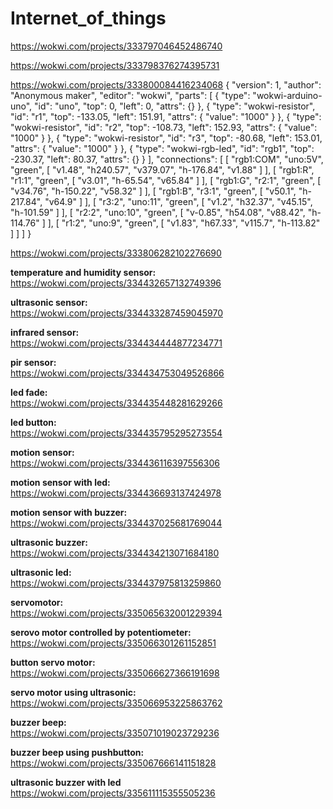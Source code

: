 # Internet_of_things



https://wokwi.com/projects/333797046452486740

https://wokwi.com/projects/333798376274395731


https://wokwi.com/projects/333800084416234068
{
  "version": 1,
  "author": "Anonymous maker",
  "editor": "wokwi",
  "parts": [
    { "type": "wokwi-arduino-uno", "id": "uno", "top": 0, "left": 0, "attrs": {} },
    {
      "type": "wokwi-resistor",
      "id": "r1",
      "top": -133.05,
      "left": 151.91,
      "attrs": { "value": "1000" }
    },
    {
      "type": "wokwi-resistor",
      "id": "r2",
      "top": -108.73,
      "left": 152.93,
      "attrs": { "value": "1000" }
    },
    {
      "type": "wokwi-resistor",
      "id": "r3",
      "top": -80.68,
      "left": 153.01,
      "attrs": { "value": "1000" }
    },
    { "type": "wokwi-rgb-led", "id": "rgb1", "top": -230.37, "left": 80.37, "attrs": {} }
  ],
  "connections": [
    [ "rgb1:COM", "uno:5V", "green", [ "v1.48", "h240.57", "v379.07", "h-176.84", "v1.88" ] ],
    [ "rgb1:R", "r1:1", "green", [ "v3.01", "h-65.54", "v65.84" ] ],
    [ "rgb1:G", "r2:1", "green", [ "v34.76", "h-150.22", "v58.32" ] ],
    [ "rgb1:B", "r3:1", "green", [ "v50.1", "h-217.84", "v64.9" ] ],
    [ "r3:2", "uno:11", "green", [ "v1.2", "h32.37", "v45.15", "h-101.59" ] ],
    [ "r2:2", "uno:10", "green", [ "v-0.85", "h54.08", "v88.42", "h-114.76" ] ],
    [ "r1:2", "uno:9", "green", [ "v1.83", "h67.33", "v115.7", "h-113.82" ] ]
  ]
}

https://wokwi.com/projects/333806282102276690

**temperature and humidity sensor:**<br>
https://wokwi.com/projects/334432657132749396

**ultrasonic sensor:**<br>
https://wokwi.com/projects/334433287459045970

**infrared sensor:**<br>
https://wokwi.com/projects/334434444877234771

**pir sensor:**<br>
https://wokwi.com/projects/334434753049526866

**led fade:**<br>
https://wokwi.com/projects/334435448281629266

**led button:**<br>
https://wokwi.com/projects/334435795295273554

**motion sensor:**<br>
https://wokwi.com/projects/334436116397556306

**motion sensor with led:**<br>
https://wokwi.com/projects/334436693137424978

**motion sensor with buzzer:**<br>
https://wokwi.com/projects/334437025681769044

**ultrasonic buzzer:**<br>
https://wokwi.com/projects/334434213071684180

**ultrasonic led:**<br>
https://wokwi.com/projects/334437975813259860

**servomotor:**<br>
https://wokwi.com/projects/335065632001229394

**serovo motor controlled by potentiometer:**<br>
https://wokwi.com/projects/335066301261152851

**button servo motor:**<br>
https://wokwi.com/projects/335066627366191698

**servo motor using ultrasonic:**<br>
https://wokwi.com/projects/335066953225863762

**buzzer beep:**<br>
https://wokwi.com/projects/335071019023729236

**buzzer beep using pushbutton:**<br>
https://wokwi.com/projects/335067666141151828

**ultrasonic buzzer with led**<br>
https://wokwi.com/projects/335611115355505236
